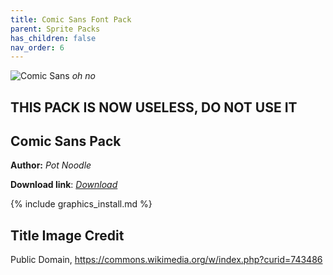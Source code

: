 ```yaml
---
title: Comic Sans Font Pack
parent: Sprite Packs
has_children: false
nav_order: 6
---
```


![Comic Sans](https://upload.wikimedia.org/wikipedia/commons/thumb/8/84/Comic_Sans_font.svg/2000px-Comic_Sans_font.svg.png)
*oh no*

## THIS PACK IS NOW USELESS, DO NOT USE IT

## Comic Sans Pack

**Author:** *Pot Noodle*

**Download link**: *[Download](https://drive.google.com/file/d/1dDJQ836_nvE1uFjNBKtkaMhx6J3T0X4W/view?usp=sharing)*

{% include graphics_install.md %}

## Title Image Credit	
Public Domain, https://commons.wikimedia.org/w/index.php?curid=743486
